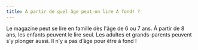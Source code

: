 ```yaml
---
title: À partir de quel âge peut-on lire À fond! ?
---
```


Le magazine peut se lire en famille dès l'âge de 6 ou 7 ans. À partir de 8 ans, les enfants peuvent le lire seul. Les adultes et grands-parents peuvent s'y plonger aussi. Il n’y a pas d’âge pour être à fond !
